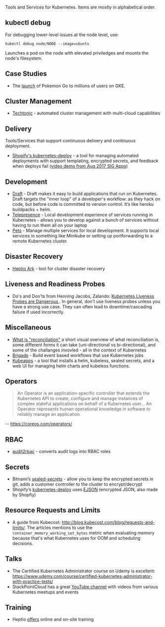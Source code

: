 Tools and Services for Kubernetes. Items are mostly in alphabetical order.

## kubectl debug

For debugging lower-level issues at the node level, use:

```
kubectl debug node/NODE --image=ubuntu
```

Launches a pod on the node with elevated priviledges and mounts the node's filesystem.

## Case Studies

* The [launch](https://cloudplatform.googleblog.com/2016/09/bringing-Pokemon-GO-to-life-on-Google-Cloud.html) of Pokemon Go to millions of users on GKE.

## Cluster Management

* [Techtonic](https://coreos.com/tectonic/) - automated cluster management with multi-cloud capabilities

## Delivery

Tools/Services that support continuous delivery and continuous deployment.

* [Shopify's kubernetes-deploy](https://github.com/Shopify/kubernetes-deploy) - a tool for managing automated deployments with support templating, encrypted secrets, and feedback when deploys fail ([video demo from Aug 2017 SIG Apps](https://youtu.be/hn23Z-vL_cM?list=PL69nYSiGNLP2LMq7vznITnpd2Fk1YIZF3&t=99))

## Development

* [Draft](https://github.com/Azure/draft) - Draft makes it easy to build applications that run on Kubernetes. Draft targets the "inner loop" of a developer's workflow: as they hack on code, but before code is committed to version control. It’s like heroku buildpacks + helm.
* [Telepresence](https://www.telepresence.io) - Local development experience of services running in Kubernetes - allows you to develop against a bunch of services without having to run them all on your laptop
* [Pets](https://github.com/windmilleng/pets) - Manage multiple services for local development. It supports local services in something like Minikube or setting up portforwarding to a remote Kubernetes cluster.

## Disaster Recovery

* [Heptio Ark](https://github.com/heptio/ark) - tool for cluster disaster recovery

## Liveness and Readiness Probes

* Do's and Don'ts from Henning Jacobs, Zalando: [Kubernetes Liveness Probes are Dangerous
](https://srcco.de/posts/kubernetes-liveness-probes-are-dangerous.html). In general, don't use liveness probes unless you have a strong use case. They can often lead to downtime/cascading failure if used incorrectly.

## Miscellaneous

* [What is "reconciliation"](https://speakerdeck.com/thockin/kubernetes-what-is-reconciliation) a short visual overview of what reconciliation is, some different forms it can take (uni-directional vs bi-directional), and some of the challanges invovled - all in the context of Kubernetes
* [Brigade](https://github.com/Azure/brigade) - Build event based workflows that use Kubernetes jobs
* [Kubeapps](https://kubeapps.com) - a tool that installs a helm, kubeless, sealed secrets, and a web UI for managing helm charts and kubeless functions.

## Operators

> An Operator is an application-specific controller that extends the Kubernetes API to create, configure and manage instances of complex stateful applications on behalf of a Kubernetes user... An Operator represents human operational knowledge in software to reliably manage an application.

-- https://coreos.com/operators/

## RBAC

* [audit2rbac](https://github.com/liggitt/audit2rbac) - converts audit logs into RBAC roles

## Secrets

* Bitnami’s [sealed-secrets](https://github.com/bitnami/sealed-secrets) - allow you to keep the encrypted secrets in git, adds a customer controller to the cluster to encrypt/decrypt
* Shopify’s [kubernetes-deploy](https://github.com/Shopify/kubernetes-deploy) uses [EJSON](https://github.com/Shopify/ejson) (encrypted JSON, also made by Shopfiy)

## Resource Requests and Limits

* A guide from Kubecost: http://blog.kubecost.com/blog/requests-and-limits/. The articles mentions to use the `container_memory_working_set_bytes` metric when evaluating memory because that's what Kubernetes uses for OOM and scheduling decisions.

## Talks

* The Certified Kubernetes Administrator course on Udemy is excellent: https://www.udemy.com/course/certified-kubernetes-administrator-with-practice-tests/
* StackPointCloud has a great [YouTube channel](https://www.youtube.com/user/StackPointCloud/videos) with videos from various Kubernetes meetups and events

## Training

* Heptio [offers](https://heptio.com/services/training/) online and on-site training

